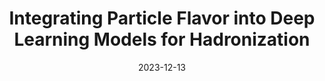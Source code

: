 ---
title: "Integrating Particle Flavor into Deep Learning Models for Hadronization"
date: 2023-12-13
venue: arxiv:2312.08453
link: https://inspirehep.net/literature/2737038
inspire_id: 2737038
authors: Jay Chan, Xiangyang Ju, Adam Kania,  et al.
bibtex: '@article{Chan:2023icm,\n archiveprefix = {arXiv},\n author = {Chan, Jay and Ju, Xiangyang and Kania, Adam and Nachman, Benjamin and Sangli, Vishnu and Siodmok, Andrzej},\n eprint = {2312.08453},\n month = {12},\n primaryclass = {hep-ph},\n title = {{Integrating Particle Flavor into Deep Learning Models for Hadronization}},\n year = {2023}\n}\n'
---